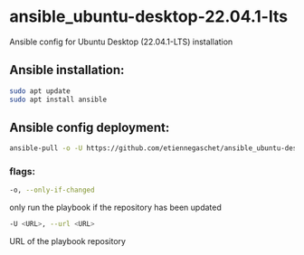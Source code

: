 # ansible_ubuntu-desktop-22.04.1-lts
Ansible config for Ubuntu Desktop (22.04.1-LTS) installation

## Ansible installation:
```bash
sudo apt update
sudo apt install ansible
```

## Ansible config deployment:
```bash
ansible-pull -o -U https://github.com/etiennegaschet/ansible_ubuntu-desktop-22.04.1-lts.git
```
### flags:
```bash
-o, --only-if-changed
```
only run the playbook if the repository has been updated

```bash
-U <URL>, --url <URL>
```
URL of the playbook repository